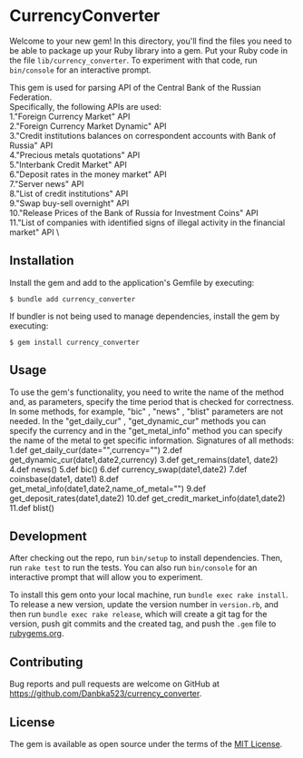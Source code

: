# CurrencyConverter

Welcome to your new gem! In this directory, you'll find the files you need to be able to package up your Ruby library into a gem. Put your Ruby code in the file `lib/currency_converter`. To experiment with that code, run `bin/console` for an interactive prompt.

This gem is used for parsing API of the Central Bank of the Russian Federation.\
Specifically, the following APIs are used: \
1."Foreign Currency Market" API \
2."Foreign Currency Market Dynamic" API \
3."Credit institutions balances on correspondent accounts with Bank of Russia"  API \
4."Precious metals quotations" API \
5."Interbank Credit Market" API \
6."Deposit rates in the money market" API \
7."Server news" API \
8."List of credit institutions" API \
9."Swap buy-sell overnight" API \
10."Release Prices of the Bank of Russia for Investment Coins" API \
11."List of companies with identified signs of illegal activity in the financial market" API \

## Installation

Install the gem and add to the application's Gemfile by executing:

    $ bundle add currency_converter

If bundler is not being used to manage dependencies, install the gem by executing:

    $ gem install currency_converter

## Usage

To use the gem's functionality, you need to write the name of the method and, as parameters, specify the time period that is checked for correctness.
In some methods, for example, "biс" , "news" , "blist" parameters are not needed. In the "get_daily_cur" , "get_dynamic_cur" methods you can specify the currency and in the "get_metal_info" method you can specify the name of the metal to get specific information.
Signatures of all methods:
1.def get_daily_cur(date="",currency="")
2.def get_dynamic_cur(date1,date2,currency)
3.def get_remains(date1, date2)
4.def news()
5.def bic()
6.def currency_swap(date1,date2)
7.def coinsbase(date1, date1)
8.def get_metal_info(date1,date2,name_of_metal="")
9.def get_deposit_rates(date1,date2)
10.def get_credit_market_info(date1,date2)
11.def blist()

## Development

After checking out the repo, run `bin/setup` to install dependencies. Then, run `rake test` to run the tests. You can also run `bin/console` for an interactive prompt that will allow you to experiment.

To install this gem onto your local machine, run `bundle exec rake install`. To release a new version, update the version number in `version.rb`, and then run `bundle exec rake release`, which will create a git tag for the version, push git commits and the created tag, and push the `.gem` file to [rubygems.org](https://rubygems.org).

## Contributing

Bug reports and pull requests are welcome on GitHub at https://github.com/Danbka523/currency_converter.

## License

The gem is available as open source under the terms of the [MIT License](https://opensource.org/licenses/MIT).

